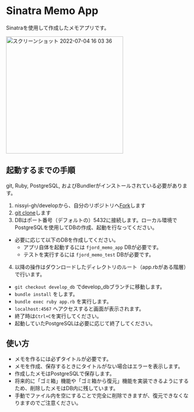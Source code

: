 # Sinatra Memo App
Sinatraを使用して作成したメモアプリです。
<br>

<img width="320" alt="スクリーンショット 2022-07-04 16 03 36" src="https://user-images.githubusercontent.com/81596063/177102542-9b985633-fb41-4c43-baf7-de65b1645df5.png">

## 起動するまでの手順
git, Ruby, PostgreSQL, およびBundlerがインストールされている必要があります。

1. nissyi-gh/developから、自分のリポジトリへ[Fork](https://docs.github.com/ja/get-started/quickstart/fork-a-repo#forking-a-repository)します
2. [git clone](https://docs.github.com/ja/get-started/quickstart/fork-a-repo#cloning-your-forked-repository)します
3. DBはポート番号（デフォルトの）5432に接続します。ローカル環境でPostgreSQLを使用してDBの作成、起動を行なってください。
  - 必要に応じて以下のDBを作成してください。
    - アプリ自体を起動するには `fjord_memo_app` DBが必要です。
    - テストを実行するには `fjord_memo_test` DBが必要です。
4. 以降の操作はダウンロードしたディレクトリのルート（app.rbがある階層）で行います。
  - `git checkout develop_db` でdevelop_dbブランチに移動します。
  - `bundle install` をします。
  - `bundle exec ruby app.rb` を実行します。
  - `localhost:4567` へアクセスすると画面が表示されます。
  - 終了時は`Ctrl+C`を実行してください。
  - 起動していたPostgreSQLは必要に応じて終了してください。

## 使い方

- メモを作るには必ずタイトルが必要です。
- メモを作成、保存するときにタイトルがない場合はエラーを表示します。
- 作成したメモはPostgreSQLで保存します。
- 将来的に「ゴミ箱」機能や「ゴミ箱から復元」機能を実装できるようにするため、削除したメモはDB内に残しています。
- 手動でファイル内を空にすることで完全に削除できますが、復元できなくなりますのでご注意ください。

